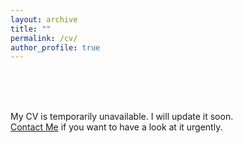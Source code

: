 ```yaml
---
layout: archive
title: ""
permalink: /cv/
author_profile: true
---
```


<br/><br/><br/>

My CV is temporarily unavailable. I will update it soon.
<br/>
[Contact Me](/contact/) if you want to have a look at it urgently.
